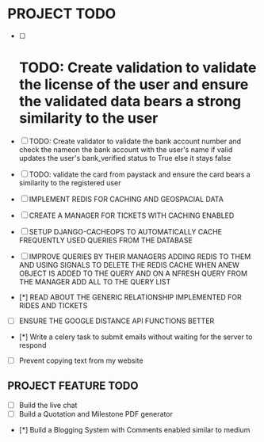 # PROJECT TODO

- [ ] # TODO: Create validation to validate the license of the user and ensure the validated data bears a strong similarity to the user

- [ ] TODO: Create validator to validate the bank account number and check the nameon the bank account with the user's name if valid updates the user's bank_verified status to True else it stays false

- [ ] TODO: validate the card from paystack and ensure the card bears a similarity to the registered user

- [ ] IMPLEMENT REDIS FOR CACHING AND GEOSPACIAL DATA
- [ ] CREATE A MANAGER FOR TICKETS WITH CACHING ENABLED
- [ ] SETUP DJANGO-CACHEOPS TO AUTOMATICALLY CACHE FREQUENTLY USED QUERIES FROM THE DATABASE

- [ ] IMPROVE QUERIES BY THEIR MANAGERS ADDING REDIS TO THEM AND USING SIGNALS TO DELETE THE REDIS CACHE WHEN ANEW OBJECT IS ADDED TO THE QUERY AND ON A NFRESH QUERY FROM THE MANAGER ADD ALL TO THE QUERY LIST

- [*] READ ABOUT THE GENERIC RELATIONSHIP IMPLEMENTED FOR RIDES AND TICKETS
- [ ] ENSURE THE GOOGLE DISTANCE API FUNCTIONS BETTER
- [*] Write a celery task to submit emails without waiting for the server to respond
- [ ] Prevent copying text from my website

## PROJECT FEATURE TODO

- [ ] Build the live chat
- [ ] Build a Quotation and Milestone PDF generator
- [*] Build a Blogging System with Comments enabled similar to medium
